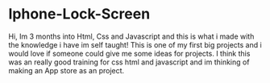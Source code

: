 # Iphone-Lock-Screen
Hi, Im 3 months into Html, Css and Javascript and this is what i made with the knowledge i have im self taught!
This is one of my first big projects and i would love if someone could give me some ideas for projects.
I think this was an really good training for css html and javascript and im thinking of making an App store as an project.
